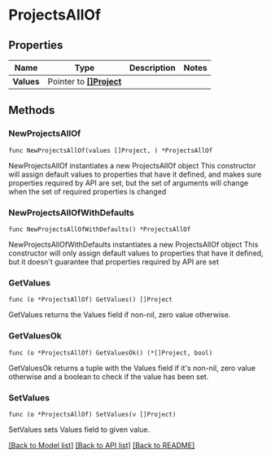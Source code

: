 # ProjectsAllOf

## Properties

Name | Type | Description | Notes
------------ | ------------- | ------------- | -------------
**Values** | Pointer to [**[]Project**](project.md) |  | 

## Methods

### NewProjectsAllOf

`func NewProjectsAllOf(values []Project, ) *ProjectsAllOf`

NewProjectsAllOf instantiates a new ProjectsAllOf object
This constructor will assign default values to properties that have it defined,
and makes sure properties required by API are set, but the set of arguments
will change when the set of required properties is changed

### NewProjectsAllOfWithDefaults

`func NewProjectsAllOfWithDefaults() *ProjectsAllOf`

NewProjectsAllOfWithDefaults instantiates a new ProjectsAllOf object
This constructor will only assign default values to properties that have it defined,
but it doesn't guarantee that properties required by API are set

### GetValues

`func (o *ProjectsAllOf) GetValues() []Project`

GetValues returns the Values field if non-nil, zero value otherwise.

### GetValuesOk

`func (o *ProjectsAllOf) GetValuesOk() (*[]Project, bool)`

GetValuesOk returns a tuple with the Values field if it's non-nil, zero value otherwise
and a boolean to check if the value has been set.

### SetValues

`func (o *ProjectsAllOf) SetValues(v []Project)`

SetValues sets Values field to given value.



[[Back to Model list]](../README.md#documentation-for-models) [[Back to API list]](../README.md#documentation-for-api-endpoints) [[Back to README]](../README.md)


